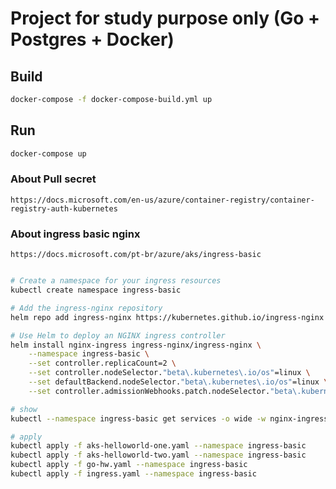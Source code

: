 # Project for study purpose only (Go + Postgres + Docker)

## Build

``` sh
docker-compose -f docker-compose-build.yml up
```


## Run

``` sh
docker-compose up
```

### About Pull secret
    
    https://docs.microsoft.com/en-us/azure/container-registry/container-registry-auth-kubernetes

### About ingress basic nginx

    https://docs.microsoft.com/pt-br/azure/aks/ingress-basic


``` sh

# Create a namespace for your ingress resources
kubectl create namespace ingress-basic

# Add the ingress-nginx repository
helm repo add ingress-nginx https://kubernetes.github.io/ingress-nginx

# Use Helm to deploy an NGINX ingress controller
helm install nginx-ingress ingress-nginx/ingress-nginx \
    --namespace ingress-basic \
    --set controller.replicaCount=2 \
    --set controller.nodeSelector."beta\.kubernetes\.io/os"=linux \
    --set defaultBackend.nodeSelector."beta\.kubernetes\.io/os"=linux \
    --set controller.admissionWebhooks.patch.nodeSelector."beta\.kubernetes\.io/os"=linux

# show
kubectl --namespace ingress-basic get services -o wide -w nginx-ingress-ingress-nginx-controller

# apply
kubectl apply -f aks-helloworld-one.yaml --namespace ingress-basic
kubectl apply -f aks-helloworld-two.yaml --namespace ingress-basic
kubectl apply -f go-hw.yaml --namespace ingress-basic
kubectl apply -f ingress.yaml --namespace ingress-basic

```